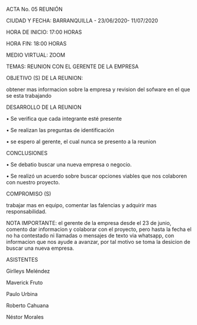 ACTA No. 05
REUNIÓN

CIUDAD Y FECHA: BARRANQUILLA - 23/06/2020- 11/07/2020

HORA DE INICIO: 17:00 HORAS

HORA FIN: 18:00 HORAS

MEDIO VIRTUAL: ZOOM

TEMAS: REUNION CON EL GERENTE DE LA EMPRESA

OBJETIVO (S) DE LA REUNION:

obtener mas informacion sobre la empresa y revision del sofware en el que se esta trabajando

DESARROLLO DE LA REUNION

• Se verifica que cada integrante esté presente

• Se realizan las preguntas de identificación

• se espero al gerente, el cual nunca se presento a la reunion


CONCLUSIONES

• Se debatio buscar una nueva empresa o negocio.

• Se realizó un acuerdo sobre buscar opciones viables que nos colaboren con nuestro proyecto.

COMPROMISO (S)

trabajar mas en equipo, comentar las falencias y adquirir mas responsabilidad.

NOTA IMPORTANTE: el gerente de la empresa desde el 23 de junio, comento dar informacion y colaborar con el proyecto,
pero hasta la fecha el no ha contestado ni llamadas o mensajes de texto via whatsapp, con informacion que nos ayude a avanzar,
por tal motivo se toma la desicion de buscar una nueva empresa.


ASISTENTES

Girlleys Meléndez

Maverick Fruto

Paulo Urbina

Roberto Cahuana

Néstor Morales
